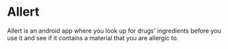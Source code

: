# Allert
Allert is an android app where you look up for drugs' ingredients before you use it and see if it contains a material that you are allergic to.
